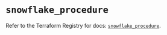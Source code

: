 # `snowflake_procedure`

Refer to the Terraform Registry for docs: [`snowflake_procedure`](https://registry.terraform.io/providers/snowflake-labs/snowflake/0.84.1/docs/resources/procedure).
